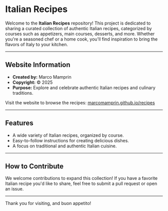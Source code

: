 # Italian Recipes

Welcome to the **Italian Recipes** repository! This project is dedicated to sharing a curated collection of authentic Italian recipes, categorized by courses such as appetizers, main courses, desserts, and more. Whether you're a seasoned chef or a home cook, you'll find inspiration to bring the flavors of Italy to your kitchen.

---

## Website Information

- **Created by:** Marco Mamprin  
- **Copyright:** © 2025  
- **Purpose:** Explore and celebrate authentic Italian recipes and culinary traditions.  

Visit the website to browse the recipes: [marcomamprin.github.io/recipes](https://marcomamprin.github.io/recipes)

---

## Features

- A wide variety of Italian recipes, organized by course.
- Easy-to-follow instructions for creating delicious dishes.
- A focus on traditional and authentic Italian cuisine.

---

## How to Contribute

We welcome contributions to expand this collection! If you have a favorite Italian recipe you'd like to share, feel free to submit a pull request or open an issue.

---

Thank you for visiting, and buon appetito!
